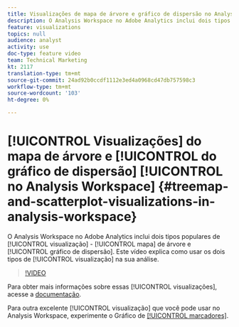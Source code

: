 ```yaml
---
title: Visualizações de mapa de árvore e gráfico de dispersão no Analysis Workspace
description: O Analysis Workspace no Adobe Analytics inclui dois tipos populares de visualização - mapa de árvore e gráfico de dispersão. Este vídeo explica como usar os dois tipos de visualização na sua análise.
feature: visualizations
topics: null
audience: analyst
activity: use
doc-type: feature video
team: Technical Marketing
kt: 2117
translation-type: tm+mt
source-git-commit: 24ad92b0ccdf1112e3ed4a0968cd47db757598c3
workflow-type: tm+mt
source-wordcount: '103'
ht-degree: 0%

---
```



# [!UICONTROL Visualizações] do mapa de árvore e [!UICONTROL do gráfico de dispersão] [!UICONTROL no Analysis Workspace] {#treemap-and-scatterplot-visualizations-in-analysis-workspace}

O Analysis Workspace no Adobe Analytics inclui dois tipos populares de [!UICONTROL visualização] - [!UICONTROL mapa] de árvore e [!UICONTROL gráfico de dispersão]. Este vídeo explica como usar os dois tipos de [!UICONTROL visualização] na sua análise.

>[!VIDEO](https://video.tv.adobe.com/v/23988/?quality=12)

Para obter mais informações sobre essas [!UICONTROL visualizações], acesse a [documentação](https://marketing.adobe.com/resources/help/en_US/analytics/analysis-workspace/treemap.html).

Para outra excelente [!UICONTROL visualização] que você pode usar no Analysis Workspace, experimente o Gráfico de [[!UICONTROL marcadores]](https://helpx.adobe.com/analytics/kt/using/bullet-graph-viz-analysis-workspace-feature-video-use.html).
